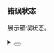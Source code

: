 ### 错误状态

展示错误状态。

<div class="cell-demo vp-raw">
  <yc-result
    status="error"
    title="This is title content">
    <template #subtitle> This is subtitle content </template>
    <template #extra>
      <yc-space>
        <yc-button type="primary">Back</yc-button>
      </yc-space>
    </template>
  </yc-result>
</div>

<details>
<summary>
 <button class="code-btn"  >
    <icon-code />
 </button>
</summary>

```vue
<template>
  <yc-result
    status="error"
    title="This is title content">
    <template #subtitle> This is subtitle content </template>

    <template #extra>
      <yc-space>
        <yc-button type="primary">Back</yc-button>
      </yc-space>
    </template>
  </yc-result>
</template>
```

</details>
